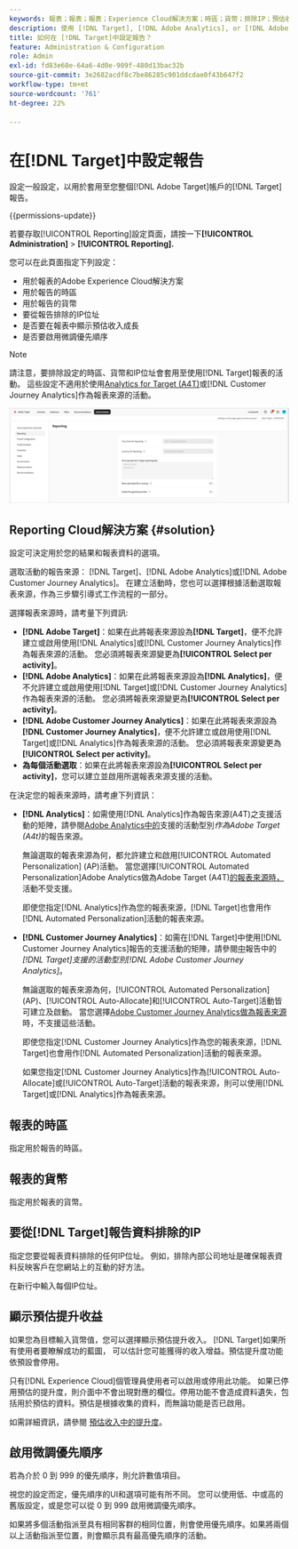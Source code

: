 ```yaml
---
keywords: 報表；報表；報表；Experience Cloud解決方案；時區；貨幣；排除IP；預估收入成長；收入；收入成長；微調優先順序；微調
description: 使用 [!DNL Target], [!DNL Adobe Analytics], or [!DNL Adobe Customer Journey Analytics] 作為報表來源、指定預設時區和貨幣格式、新增要從報表中排除的IP位址等等。
title: 如何在 [!DNL Target]中設定報告？
feature: Administration & Configuration
role: Admin
exl-id: fd83e60e-64a6-4d0e-909f-480d13bac32b
source-git-commit: 3e2682acdf8c7be86285c901ddcdae0f43b647f2
workflow-type: tm+mt
source-wordcount: '761'
ht-degree: 22%

---
```


# 在[!DNL Target]中設定報告

設定一般設定，以用於套用至您整個[!DNL Adobe Target]帳戶的[!DNL Target]報告。

{{permissions-update}}

若要存取[!UICONTROL Reporting]設定頁面，請按一下&#x200B;**[!UICONTROL Administration]** > **[!UICONTROL Reporting].**

您可以在此頁面指定下列設定：

* 用於報表的Adobe Experience Cloud解決方案
* 用於報告的時區
* 用於報告的貨幣
* 要從報告排除的IP位址
* 是否要在報表中顯示預估收入成長
* 是否要啟用微調優先順序

>[!NOTE]
>
>請注意，要排除設定的時區、貨幣和IP位址會套用至使用[!DNL Target]報表的活動。 這些設定不適用於使用[Analytics for Target (A4T)](/help/main/c-integrating-target-with-mac/a4t/a4t.md)或[!DNL Customer Journey Analytics]作為報表來源的活動。

![報告頁面](/help/main/administrating-target/assets/reporting.png)

## Reporting Cloud解決方案 {#solution}

設定可決定用於您的結果和報表資料的選項。

選取活動的報告來源： [!DNL Target]、[!DNL Adobe Analytics]或[!DNL Adobe Customer Journey Analytics]。 在建立活動時，您也可以選擇根據活動選取報表來源，作為三步驟引導式工作流程的一部分。

選擇報表來源時，請考量下列資訊:

* **[!DNL Adobe Target]**：如果在此將報表來源設為&#x200B;**[!DNL Target]**，便不允許建立或啟用使用[!DNL Analytics]或[!DNL Customer Journey Analytics]作為報表來源的活動。 您必須將報表來源變更為&#x200B;**[!UICONTROL Select per activity]**。
* **[!DNL Adobe Analytics]**：如果在此將報表來源設為&#x200B;**[!DNL Analytics]**，便不允許建立或啟用使用[!DNL Target]或[!DNL Customer Journey Analytics]作為報表來源的活動。 您必須將報表來源變更為&#x200B;**[!UICONTROL Select per activity]**。
* **[!DNL Adobe Customer Journey Analytics]**：如果在此將報表來源設為&#x200B;**[!DNL Customer Journey Analytics]**，便不允許建立或啟用使用[!DNL Target]或[!DNL Analytics]作為報表來源的活動。 您必須將報表來源變更為&#x200B;**[!UICONTROL Select per activity]**。
* **為每個活動選取**：如果在此將報表來源設為&#x200B;**[!UICONTROL Select per activity]**，您可以建立並啟用所選報表來源支援的活動。

在決定您的報表來源時，請考慮下列資訊：

* **[!DNL Analytics]**：如需使用[!DNL Analytics]作為報告來源(A4T)之支援活動的矩陣，請參閱[Adobe Analytics中的](/help/main/c-integrating-target-with-mac/a4t/a4t.md#section_F487896214BF4803AF78C552EF1669AA)支援的活動型別&#x200B;*作為Adobe Target (A4t)*&#x200B;的報告來源。

  無論選取的報表來源為何，都允許建立和啟用[!UICONTROL Automated Personalization] (AP)活動。 當您選擇[!UICONTROL Automated Personalization]Adobe Analytics做為Adobe Target (A4T)[的報表來源時，](/help/main/c-integrating-target-with-mac/a4t/a4t.md)活動不受支援。

  即使您指定[!DNL Analytics]作為您的報表來源，[!DNL Target]也會用作[!DNL Automated Personalization]活動的報表來源。

* **[!DNL Customer Journey Analytics]**：如需在[!DNL Target]中使用[!DNL Customer Journey Analytics]報告的支援活動的矩陣，請參閱[中](/help/main/c-integrating-target-with-mac/cja/target-reporting-in-cja.md#supported-activities)報告中的&#x200B;*[!DNL Target]支援的活動型別[!DNL Adobe Customer Journey Analytics]*。

  無論選取的報表來源為何，[!UICONTROL Automated Personalization] (AP)、[!UICONTROL Auto-Allocate]和[!UICONTROL Auto-Target]活動皆可建立及啟動。 當您選擇[Adobe Customer Journey Analytics做為報表來源](/help/main/c-integrating-target-with-mac/cja/target-reporting-in-cja.md)時，不支援這些活動。

  即使您指定[!DNL Customer Journey Analytics]作為您的報表來源，[!DNL Target]也會用作[!DNL Automated Personalization]活動的報表來源。

  如果您指定[!DNL Customer Journey Analytics]作為[!UICONTROL Auto-Allocate]或[!UICONTROL Auto-Target]活動的報表來源，則可以使用[!DNL Target]或[!DNL Analytics]作為報表來源。

## 報表的時區

指定用於報告的時區。

## 報表的貨幣

指定用於報表的貨幣。

## 要從[!DNL Target]報告資料排除的IP

指定您要從報表資料排除的任何IP位址。 例如，排除內部公司地址是確保報表資料反映客戶在您網站上的互動的好方法。

在新行中輸入每個IP位址。

## 顯示預估提升收益

如果您為目標輸入貨幣值，您可以選擇顯示預估提升收入。 [!DNL Target]如果所有使用者要瞭解成功的藍圖， 可以估計您可能獲得的收入增益。預估提升度功能依預設會停用。

只有[!DNL Experience Cloud]個管理員使用者可以啟用或停用此功能。 如果已停用預估的提升度，則介面中不會出現對應的欄位。停用功能不會造成資料遺失，包括用於預估的資料。預估是根據收集的資料，而無論功能是否已啟用。

如需詳細資訊，請參閱 [預估收入中的提升度](/help/main/administrating-target/r-target-account-preferences/estimating-lift-in-revenue.md)。

## 啟用微調優先順序

若為介於 0 到 999 的優先順序，則允許數值項目。

視您的設定而定，優先順序的UI和選項可能有所不同。 您可以使用低、中或高的舊版設定，或是您可以從 0 到 999 啟用微調優先順序。

如果將多個活動指派至具有相同客群的相同位置，則會使用優先順序。如果將兩個以上活動指派至位置，則會顯示具有最高優先順序的活動。
